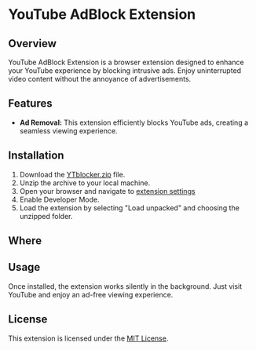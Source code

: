 # YouTube AdBlock Extension

## Overview

YouTube AdBlock Extension is a browser extension designed to enhance your YouTube experience by blocking intrusive ads. Enjoy uninterrupted video content without the annoyance of advertisements.

## Features

- **Ad Removal:**  This extension efficiently blocks YouTube ads, creating a seamless viewing experience.

## Installation
1. Download the [YTblocker.zip](https://github.com/YumaIsMe/YTAdblock-Extension/files/14070062/YTblocker.zip) file.
2. Unzip the archive to your local machine.
3. Open your browser and navigate to [extension settings](chrome://extensions)
4. Enable Developer Mode.
5. Load the extension by selecting "Load unpacked" and choosing the unzipped folder.

## Where 

## Usage

Once installed, the extension works silently in the background. Just visit YouTube and enjoy an ad-free viewing experience.

## License

This extension is licensed under the [MIT License](LICENSE).
